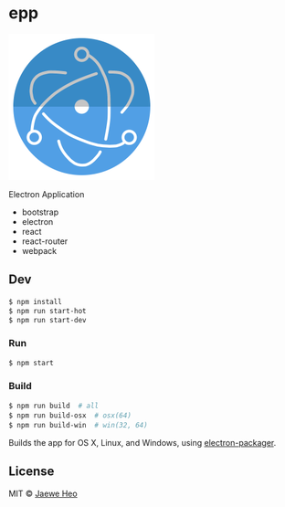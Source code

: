 # epp

<img src='assets/epp.png' width=256 />

Electron Application

- bootstrap
- electron
- react
- react-router
- webpack


## Dev

```
$ npm install
$ npm run start-hot
$ npm run start-dev
```

### Run

```
$ npm start
```

### Build

```sh
$ npm run build  # all
$ npm run build-osx  # osx(64)
$ npm run build-win  # win(32, 64)
```

Builds the app for OS X, Linux, and Windows, using [electron-packager](https://github.com/maxogden/electron-packager).


## License

MIT © [Jaewe Heo](http://import.re)
